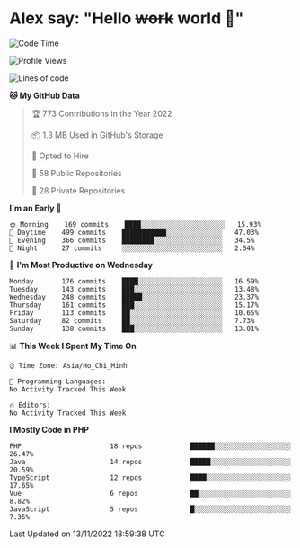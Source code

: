 # Alex say: "Hello ~~work~~ world 🐾"

<!--START_SECTION:waka-->
![Code Time](http://img.shields.io/badge/Code%20Time-839%20hrs%205%20mins-blue)

![Profile Views](http://img.shields.io/badge/Profile%20Views-1-blue)

![Lines of code](https://img.shields.io/badge/From%20Hello%20World%20I%27ve%20Written-1%20Million%20lines%20of%20code-blue)

**🐱 My GitHub Data** 

> 🏆 773 Contributions in the Year 2022
 > 
> 📦 1.3 MB Used in GitHub's Storage 
 > 
> 💼 Opted to Hire
 > 
> 📜 58 Public Repositories 
 > 
> 🔑 28 Private Repositories  
 > 
**I'm an Early 🐤** 

```text
🌞 Morning    169 commits    ████░░░░░░░░░░░░░░░░░░░░░   15.93% 
🌆 Daytime    499 commits    ███████████░░░░░░░░░░░░░░   47.03% 
🌃 Evening    366 commits    ████████░░░░░░░░░░░░░░░░░   34.5% 
🌙 Night      27 commits     ░░░░░░░░░░░░░░░░░░░░░░░░░   2.54%

```
📅 **I'm Most Productive on Wednesday** 

```text
Monday       176 commits    ████░░░░░░░░░░░░░░░░░░░░░   16.59% 
Tuesday      143 commits    ███░░░░░░░░░░░░░░░░░░░░░░   13.48% 
Wednesday    248 commits    █████░░░░░░░░░░░░░░░░░░░░   23.37% 
Thursday     161 commits    ███░░░░░░░░░░░░░░░░░░░░░░   15.17% 
Friday       113 commits    ██░░░░░░░░░░░░░░░░░░░░░░░   10.65% 
Saturday     82 commits     ██░░░░░░░░░░░░░░░░░░░░░░░   7.73% 
Sunday       138 commits    ███░░░░░░░░░░░░░░░░░░░░░░   13.01%

```


📊 **This Week I Spent My Time On** 

```text
⌚︎ Time Zone: Asia/Ho_Chi_Minh

💬 Programming Languages: 
No Activity Tracked This Week

🔥 Editors: 
No Activity Tracked This Week

```

**I Mostly Code in PHP** 

```text
PHP                      18 repos            ██████░░░░░░░░░░░░░░░░░░░   26.47% 
Java                     14 repos            █████░░░░░░░░░░░░░░░░░░░░   20.59% 
TypeScript               12 repos            ████░░░░░░░░░░░░░░░░░░░░░   17.65% 
Vue                      6 repos             ██░░░░░░░░░░░░░░░░░░░░░░░   8.82% 
JavaScript               5 repos             █░░░░░░░░░░░░░░░░░░░░░░░░   7.35%

```



 Last Updated on 13/11/2022 18:59:38 UTC
<!--END_SECTION:waka-->
